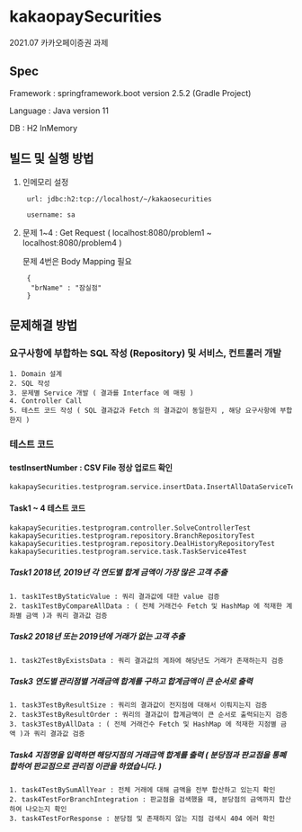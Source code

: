 # kakaopaySecurities
2021.07 카카오페이증권 과제

## Spec
 
 Framework : springframework.boot version 2.5.2 (Gradle Project)
 
 Language : Java version 11
 
 DB : H2 InMemory

## 빌드 및 실행 방법

1. 인메모리 설정

		url: jdbc:h2:tcp://localhost/~/kakaosecurities

		username: sa


2. 문제 1~4 : Get Request ( localhost:8080/problem1 ~ localhost:8080/problem4 )

	문제 4번은 Body Mapping 필요 	
	
		{
		 "brName" : "잠실점"
		}


## 문제해결 방법

### 요구사항에 부합하는 SQL 작성 (Repository) 및 서비스, 컨트롤러 개발

	1. Domain 설계
	2. SQL 작성
	3. 문제별 Service 개발 ( 결과를 Interface 에 매핑 )
	4. Controller Call
	5. 테스트 코드 작성 ( SQL 결과값과 Fetch 의 결과값이 동일한지 , 해당 요구사항에 부합한지 )

### 테스트 코드

#### testInsertNumber : CSV File 정상 업로드 확인
	kakapaySecurities.testprogram.service.insertData.InsertAllDataServiceTest
	
#### Task1 ~ 4 테스트 코드	
	kakapaySecurities.testprogram.controller.SolveControllerTest
	kakapaySecurities.testprogram.repository.BranchRepositoryTest
	kakapaySecurities.testprogram.repository.DealHistoryRepositoryTest
	kakapaySecurities.testprogram.service.task.TaskService4Test

##### Task1 2018년, 2019년 각 연도별 합계 금액이 가장 많은 고객 추출

	1. task1TestByStaticValue : 쿼리 결과값에 대한 value 검증
	2. task1TestByCompareAllData : ( 전체 거래건수 Fetch 및 HashMap 에 적재한 계좌별 금액 )과 쿼리 결과값 검증

##### Task2 2018년 또는 2019년에 거래가 없는 고객 추출

	1. task2TestByExistsData : 쿼리 결과값의 계좌에 해당년도 거래가 존재하는지 검증

##### Task3 연도별 관리점별 거래금액 합계를 구하고 합계금액이 큰 순서로 출력

	1. task3TestByResultSize : 쿼리의 결과값이 전지점에 대해서 이뤄지는지 검증
	2. task3TestByResultOrder : 쿼리의 결과값이 합계금액이 큰 순서로 출력되는지 검증
	3. task3TestByAllData : ( 전체 거래건수 Fetch 및 HashMap 에 적재한 지점별 금액 )과 쿼리 결과값 검증

##### Task4 지점명을 입력하면 해당지점의 거래금액 합계를 출력 ( 분당점과 판교점을 통폐합하여 판교점으로 관리점 이관을 하였습니다. )

	1. task4TestBySumAllYear : 전체 거래에 대해 금액을 전부 합산하고 있는지 확인
	2. task4TestForBranchIntegration : 판교점을 검색했을 때, 분당점의 금액까지 합산하여 나오는지 확인
	3. task4TestForResponse : 분당점 및 존재하지 않는 지점 검색시 404 에러 확인

